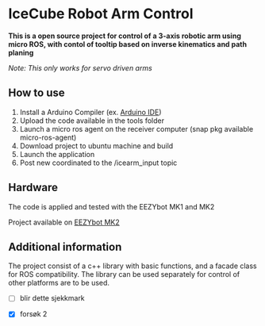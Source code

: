 # IceCube Robot Arm Control

**This is a open source project for control of a 3-axis 
robotic arm using micro ROS, with contol of tooltip based
on inverse kinematics and path planing**

*Note: This only works for servo driven arms*

## How to use

1. Install a Arduino Compiler (ex. [Arduino IDE](www.arduino.cc/Software)) 
2. Upload the code available in the tools folder
3. Launch a micro ros agent on the receiver computer (snap pkg available micro-ros-agent)
4. Download project to ubuntu machine and build
5. Launch the application
6. Post new coordinated to the /icearm_input topic

## Hardware

The code is applied and tested with the EEZYbot MK1 and MK2

Project available on [EEZYbot MK2](https://www.thingiverse.com/thing:1454048/files)

## Additional information

The project consist of a c++ library with basic functions, 
and a facade class for ROS compatibility. 
The library can be used separately for control of other platforms are 
to be used. 

- [ ] blir dette sjekkmark
- [x] forsøk 2

